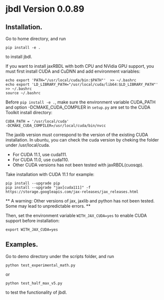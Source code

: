 # jbdl Version 0.0.89
## Installation.
Go to home directory, and run
```
pip install -e .
```
to install jbdl.

If you want to install jaxRBDL with both CPU and NVidia GPU support, you must first install CUDA and CuDNN and add environment variables:

```
echo export 'PATH="/usr/local/cuda/bin:$PATH"'  >> ~/.bashrc
echo export 'LD_LIBRARY_PATH="/usr/local/cuda/lib64:$LD_LIBRARY_PATH"' >> ~/.bashrc
source ~/.bashrc
```
Before ```pip install -e .```, make sure the environment variable CUDA_PATH and option -DCMAKE_CUDA_COMPILER in ```setup.py``` are set to the CUDA Toolkit install directory:
```
CUDA_PATH = '/usr/local/cuda'
-DCMAKE_CUDA_COMPILER=/usr/local/cuda/bin/nvcc
```

The jaxlib version must correspond to the version of the existing CUDA installation. In ubuntu, you can check the cuda version by cheking
the folder under /usr/local/cuda.
* For CUDA 11.1, use cuda111. 
* For CUDA 11.0, use cuda110.
* Other CUDA versions has not been tested with jaxRBDL(cuosqp).

Take installation with CUDA 11.1 for example:
```
pip install --upgrade pip
pip install --upgrade "jax[cuda111]" -f https://storage.googleapis.com/jax-releases/jax_releases.html
```

** A warning: Other versions of jax, jaxlib and python has not been tested. Some may lead to unpredictable errors. **

Then, set the environment variable ```WITH_JAX_CUDA=yes``` to enable CUDA support before installation:
```
export WITH_JAX_CUDA=yes
```

## Examples.
Go to demo directory under the scripts folder, and run
```
python test_experimental_math.py
```
or 
```
python test_half_max_v5.py
```
to test the functionality of jbdl.
 
